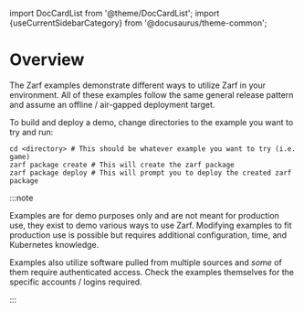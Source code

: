 import DocCardList from '@theme/DocCardList';
import {useCurrentSidebarCategory} from '@docusaurus/theme-common';

# Overview

The Zarf examples demonstrate different ways to utilize Zarf in your environment.  All of these examples follow the same general release pattern and assume an offline / air-gapped deployment target.

To build and deploy a demo, change directories to the example you want to try and run:

```shell
cd <directory> # This should be whatever example you want to try (i.e. game)
zarf package create # This will create the zarf package
zarf package deploy # This will prompt you to deploy the created zarf package
```

:::note

Examples are for demo purposes only and are not meant for production use, they exist to demo various ways to use Zarf. Modifying examples to fit production use is possible but requires additional configuration, time, and Kubernetes knowledge.

Examples also utilize software pulled from multiple sources and _some_ of them require authenticated access. Check the examples themselves for the specific accounts / logins required.

:::

&nbsp;

<DocCardList items={useCurrentSidebarCategory().items.slice(1)}/>
